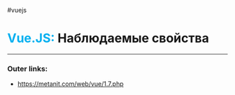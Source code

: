 #vuejs
# <font color="#00b0f0">Vue.JS:</font> Наблюдаемые свойства
---
### Outer links:
- https://metanit.com/web/vue/1.7.php